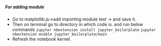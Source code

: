 ##### For adding module
-    Go to matplotlib.js->add importing module text -> and save it.
-    Then on terminal go to directory in which code is. and run below commands 
    `jupyter nbextension install jupyter_boilerplate`
    `jupyter nbextension enable jupyter_boilerplate/main`
- Refresh the notebook kernel.